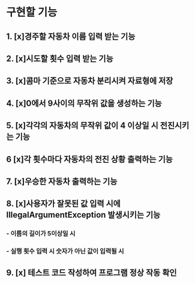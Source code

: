 # 구현할 기능

## 1. [x]경주할 자동차 이름 입력 받는 기능
## 2. [x]시도할 횟수 입력 받는 기능
## 3. [x]콤마 기준으로 자동차 분리시켜 자료형에 저장
## 4. [x]0에서 9사이의 무작위 값을 생성하는 기능
## 5. [x]각각의 자동차의 무작위 값이 4 이상일 시 전진시키는 기능
## 6  [x]각 횟수마다 자동차의 전진 상황 출력하는 기능
## 7. [x]우승한 자동차 출력하는 기능
## 8. [x]사용자가 잘못된 값 입력 시에 IllegalArgumentException 발생시키는 기능
### - 이름의 길이가 5이상일 시
### - 실행 횟수 입력 시 숫자가 아닌 값이 입력될 시
## 9. [x] 테스트 코드 작성하여 프로그램 정상 작동 확인 

